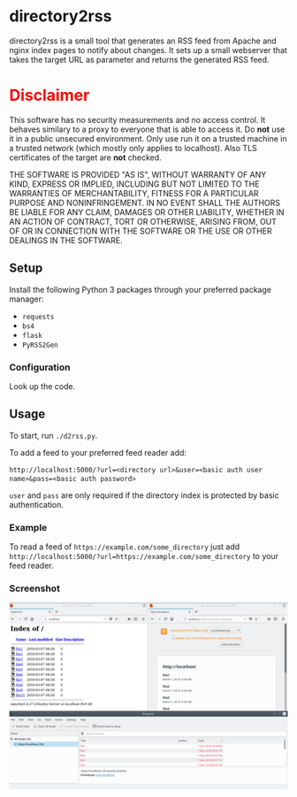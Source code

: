 # directory2rss

directory2rss is a small tool that generates an RSS feed from Apache and nginx index pages to notify about changes.
It sets up a small webserver that takes the target URL as parameter and returns the generated RSS feed.

<h1 style="color:red">Disclaimer</h1>

This software has no security measurements and no access control.
It behaves similary to a proxy to everyone that is able to access it.
Do <b>not</b> use it in a public unsecured environment.
Only use run it on a trusted machine in a trusted network (which mostly only applies to localhost).
Also TLS certificates of the target are <b>not</b> checked.

THE SOFTWARE IS PROVIDED "AS IS", WITHOUT WARRANTY OF ANY KIND,
EXPRESS OR IMPLIED, INCLUDING BUT NOT LIMITED TO THE WARRANTIES OF
MERCHANTABILITY, FITNESS FOR A PARTICULAR PURPOSE AND NONINFRINGEMENT.
IN NO EVENT SHALL THE AUTHORS BE LIABLE FOR ANY CLAIM, DAMAGES OR
OTHER LIABILITY, WHETHER IN AN ACTION OF CONTRACT, TORT OR OTHERWISE,
ARISING FROM, OUT OF OR IN CONNECTION WITH THE SOFTWARE OR THE USE OR
OTHER DEALINGS IN THE SOFTWARE.

## Setup

Install the following Python 3 packages through your preferred package manager:

 - `requests`
 - `bs4`
 - `flask`
 - `PyRSS2Gen`

### Configuration

 Look up the code.

## Usage

To start, run `./d2rss.py`.

To add a feed to your preferred feed reader add:
```
http://localhost:5000/?url=<directory url>&user=<basic auth user name>&pass=<basic auth password>
```

`user` and `pass` are only required if the directory index is protected by basic authentication.

### Example

To read a feed of `https://example.com/some_directory` just add `http://localhost:5000/?url=https://example.com/some_directory` to your feed reader.

### Screenshot

![directory2rss on firefox and akregator](https://github.com/jklmnn/directory2rss/raw/master/d2rss.png)
